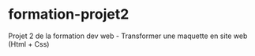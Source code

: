 # formation-projet2
Projet 2 de la formation dev web - Transformer une maquette en site web (Html + Css) 
